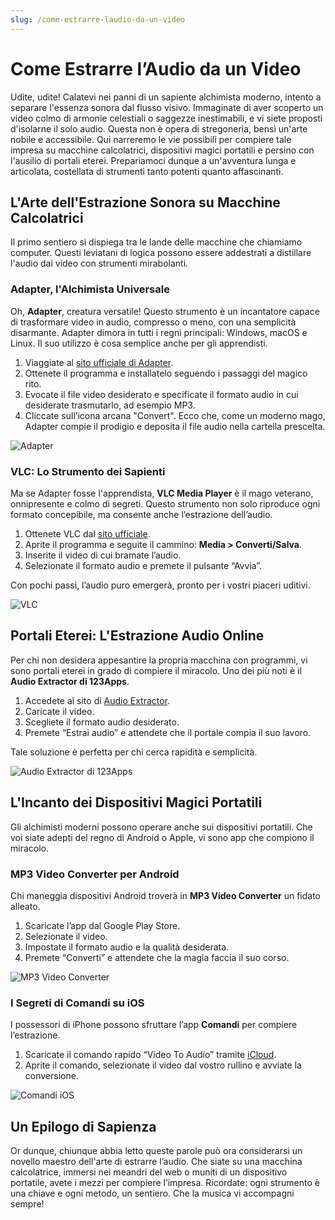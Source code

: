 ```yaml
---
slug: /come-estrarre-laudio-da-un-video
---
```

# Come Estrarre l’Audio da un Video

Udite, udite! Calatevi nei panni di un sapiente alchimista moderno, intento a separare l'essenza sonora dal flusso visivo. Immaginate di aver scoperto un video colmo di armonie celestiali o saggezze inestimabili, e vi siete proposti d'isolarne il solo audio. Questa non è opera di stregoneria, bensì un'arte nobile e accessibile. Qui narreremo le vie possibili per compiere tale impresa su macchine calcolatrici, dispositivi magici portatili e persino con l'ausilio di portali eterei. Prepariamoci dunque a un'avventura lunga e articolata, costellata di strumenti tanto potenti quanto affascinanti.

## L'Arte dell'Estrazione Sonora su Macchine Calcolatrici

Il primo sentiero si dispiega tra le lande delle macchine che chiamiamo computer. Questi leviatani di logica possono essere addestrati a distillare l'audio dai video con strumenti mirabolanti. 

### Adapter, l'Alchimista Universale

Oh, **Adapter**, creatura versatile! Questo strumento è un incantatore capace di trasformare video in audio, compresso o meno, con una semplicità disarmante. Adapter dimora in tutti i regni principali: Windows, macOS e Linux. Il suo utilizzo è cosa semplice anche per gli apprendisti.

1. Viaggiate al [sito ufficiale di Adapter](https://macroplant.com/adapter).
2. Ottenete il programma e installatelo seguendo i passaggi del magico rito.
3. Evocate il file video desiderato e specificate il formato audio in cui desiderate trasmutarlo, ad esempio MP3.
4. Cliccate sull’icona arcana "Convert". Ecco che, come un moderno mago, Adapter compie il prodigio e deposita il file audio nella cartella prescelta.

![Adapter](/guide-img/output/c365fd35.jpg)

### VLC: Lo Strumento dei Sapienti

Ma se Adapter fosse l'apprendista, **VLC Media Player** è il mago veterano, onnipresente e colmo di segreti. Questo strumento non solo riproduce ogni formato concepibile, ma consente anche l’estrazione dell’audio.

1. Ottenete VLC dal [sito ufficiale](https://www.videolan.org/vlc/).
2. Aprite il programma e seguite il cammino: **Media > Converti/Salva**.
3. Inserite il video di cui bramate l’audio.
4. Selezionate il formato audio e premete il pulsante “Avvia”.

Con pochi passi, l’audio puro emergerà, pronto per i vostri piaceri uditivi.

![VLC](/guide-img/output/26ba6807.jpg)

## Portali Eterei: L'Estrazione Audio Online

Per chi non desidera appesantire la propria macchina con programmi, vi sono portali eterei in grado di compiere il miracolo. Uno dei più noti è il **Audio Extractor di 123Apps**.

1. Accedete al sito di [Audio Extractor](https://audio-extractor.net/it/).
2. Caricate il video.
3. Scegliete il formato audio desiderato.
4. Premete “Estrai audio” e attendete che il portale compia il suo lavoro.

Tale soluzione è perfetta per chi cerca rapidità e semplicità.

![Audio Extractor di 123Apps](/guide-img/output/4dc0bc62.jpg)

## L'Incanto dei Dispositivi Magici Portatili

Gli alchimisti moderni possono operare anche sui dispositivi portatili. Che voi siate adepti del regno di Android o Apple, vi sono app che compiono il miracolo.

### MP3 Video Converter per Android

Chi maneggia dispositivi Android troverà in **MP3 Video Converter** un fidato alleato.

1. Scaricate l’app dal Google Play Store.
2. Selezionate il video.
3. Impostate il formato audio e la qualità desiderata.
4. Premete “Converti” e attendete che la magia faccia il suo corso.

![MP3 Video Converter](/guide-img/output/dasuhagGGG9.jpg)

### I Segreti di Comandi su iOS

I possessori di iPhone possono sfruttare l’app **Comandi** per compiere l’estrazione.

1. Scaricate il comando rapido “Video To Audio” tramite [iCloud](https://www.icloud.com/shortcuts/686309bf896f468280e7c83c407bcd24).
2. Aprite il comando, selezionate il video dal vostro rullino e avviate la conversione.

![Comandi iOS](/guide-img/output/e47517ea.jpg)

## Un Epilogo di Sapienza

Or dunque, chiunque abbia letto queste parole può ora considerarsi un novello maestro dell'arte di estrarre l’audio. Che siate su una macchina calcolatrice, immersi nei meandri del web o muniti di un dispositivo portatile, avete i mezzi per compiere l’impresa. Ricordate: ogni strumento è una chiave e ogni metodo, un sentiero. Che la musica vi accompagni sempre!
